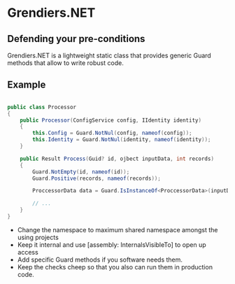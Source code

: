 # Grendiers.NET
## Defending your pre-conditions

Grendiers.NET is a lightweight static class that provides generic Guard methods
that allow to write robust code.

## Example
```csharp

public class Processor
{
	public Processor(ConfigService config, IIdentity identity)
	{
		this.Config = Guard.NotNul(config, nameof(config));
		this.Identity = Guard.NotNul(identity, nameof(identity));
	}

	public Result Process(Guid? id, ojbect inputData, int records)
	{
		Guard.NotEmpty(id, nameof(id));
		Guard.Positive(records, nameof(records));

		ProccessorData data = Guard.IsInstanceOf<ProccessorData>(inputData, nameof(inputData));

		// ...
	}
}
```

* Change the namespace to maximum shared namespace amongst the using projects
* Keep it internal and use [assembly: InternalsVisibleTo] to open up access
* Add specific Guard methods if you software needs them.
* Keep the checks cheep so that you also can run them in production code.
